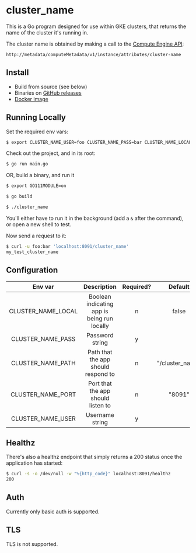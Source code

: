 # cluster_name

This is a Go program designed for use within GKE clusters, that returns the name of the cluster it's running in.

The cluster name is obtained by making a call to the [Compute Engine API](https://cloud.google.com/compute/docs/storing-retrieving-metadata):

```
http://metadata/computeMetadata/v1/instance/attributes/cluster-name
```

## Install

- Build from source (see below)
- Binaries on [GitHub releases](https://github.com/ovotech/cluster_name/releases)
- [Docker image](https://hub.docker.com/r/ovotech/cluster_name)

## Running Locally

Set the required env vars:

```bash
$ export CLUSTER_NAME_USER=foo CLUSTER_NAME_PASS=bar CLUSTER_NAME_LOCAL=true
```

Check out the project, and in its root:

```bash
$ go run main.go
```

OR, build a binary, and run it

```bash
$ export GO111MODULE=on 

$ go build

$ ./cluster_name
```

You'll either have to run it in the background (add a `&` after the command), 
or open a new shell to test.

Now send a request to it:

```bash
$ curl -u foo:bar 'localhost:8091/cluster_name'
my_test_cluster_name
```

## Configuration

| Env var       | Description           | Required?  | Default |
|:-------------:|:-------------:|:-----:|:-----:|
| CLUSTER_NAME_LOCAL  | Boolean indicating app is being run locally | n | false |
| CLUSTER_NAME_PASS  | Password string | y | |
| CLUSTER_NAME_PATH  | Path that the app should respond to | n | "/cluster_name" |
| CLUSTER_NAME_PORT  | Port that the app should listen to | n | "8091" |
| CLUSTER_NAME_USER  | Username string | y | |

## Healthz

There's also a healthz endpoint that simply returns a 200 status once the application has started:

```bash
$ curl -s -o /dev/null -w "%{http_code}" localhost:8091/healthz
200
```


## Auth

Currently only basic auth is supported.


## TLS

TLS is not supported.